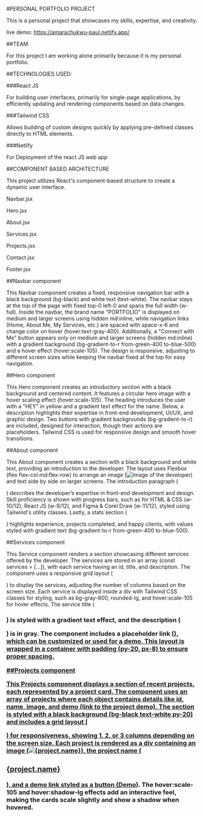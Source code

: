 #PERSONAL PORTFOLIO PROJECT

This is a personal project that showcases my skills, expertise, and creativity.

live demo: https://amarachukwu-paul.netlify.app/

##TEAM

For this project I am working alone primarily because it is my personal portfolio. 

##TECHNOLOGIES USED:

###React JS

For building user interfaces, primarily for single-page applications, by efficiently updating and rendering components based on data changes.

###Tailwind CSS

 Allows building of custom designs quickly by applying pre-defined classes directly to HTML elements.

###Netlify

For Deployment of the react JS web app

##COMPONENT BASED ARCHITECTURE

This project utilizes React's component-based structure to create a dynamic user interface.

Navbar.jsx

Hero.jsx

About.jsx

Services.jsx

Projects.jsx

Contact.jsx

Footer.jsx

##Navbar component

This Navbar component creates a fixed, responsive navigation bar with a black background (bg-black) and white text (text-white). The navbar stays at the top of the page with fixed top-0 left-0 and spans the full width (w-full). Inside the navbar, the brand name "PORTFOLIO" is displayed on medium and larger screens using hidden md:inline, while navigation links (Home, About Me, My Services, etc.) are spaced with space-x-6 and change color on hover (hover:text-gray-400). Additionally, a "Connect with Me" button appears only on medium and larger screens (hidden md:inline) with a gradient background (bg-gradient-to-r from-green-400 to-blue-500) and a hover effect (hover:scale-105). The design is responsive, adjusting to different screen sizes while keeping the navbar fixed at the top for easy navigation.

##Hero component

This Hero component creates an introductory section with a black background and centered content. It features a circular hero image with a hover scaling effect (hover:scale-105). The heading introduces the user with a "HEY" in yellow and a gradient text effect for the name. Below, a description highlights their expertise in front-end development, UI/UX, and graphic design. Two buttons with gradient backgrounds (bg-gradient-to-r) are included, designed for interaction, though their actions are placeholders. Tailwind CSS is used for responsive design and smooth hover transitions.

##About component

This About component creates a section with a black background and white text, providing an introduction to the developer. The layout uses Flexbox (flex flex-col md:flex-row) to arrange an image (<img src={AboutImage} alt="Image of the developer" className="w-72 h-80 rounded object-cover" />) and text side by side on larger screens. The introduction paragraph (<p className="text-lg mb-8">) describes the developer’s expertise in front-end development and design. Skill proficiency is shown with progress bars, such as for HTML & CSS (w-10/12), React JS (w-9/12), and Figma & Corel Draw (w-11/12), styled using Tailwind's utility classes. Lastly, a stats section (<div className="mt-12 flex justify-between text-center">) highlights experience, projects completed, and happy clients, with values styled with gradient text (bg-gradient-to-r from-green-400 to-blue-500).

##Services component

This Service component renders a section showcasing different services offered by the developer. The services are stored in an array (const services = [...]), with each service having an id, title, and description. The component uses a responsive grid layout (<div className="grid grid-cols-1 md:grid-cols-2 lg:grid-cols-3 gap-8">) to display the services, adjusting the number of columns based on the screen size. Each service is displayed inside a div with Tailwind CSS classes for styling, such as bg-gray-800, rounded-lg, and hover:scale-105 for hover effects. The service title (<h3 className="mt-2 text-2xl font-bold text-transparent bg-clip-text bg-gradient-to-r from-green-400 to-blue-500">) is styled with a gradient text effect, and the description (<p className="mt-2 text-gray-300">) is in gray. The component includes a placeholder link (<a href="#" className="mt-4 inline-block text-green-400 hover:text-blue-500">), which can be customized or used for a demo. This layout is wrapped in a container with padding (py-20, px-8) to ensure proper spacing.

##Projects component

This Projects component displays a section of recent projects, each represented by a project card. The component uses an array of projects where each object contains details like id, name, image, and demo (link to the project demo). The section is styled with a black background (bg-black text-white py-20) and includes a grid layout (<div className="grid grid-cols-1 md:grid-cols-2 lg:grid-cols-3 gap-8">) for responsiveness, showing 1, 2, or 3 columns depending on the screen size. Each project is rendered as a div containing an image (<img src={project.image} alt={project.name} className="rounded-lg mb-4 w-full h-48 object-cover" />), the project name (<h3 className="text-2xl font-bold mb-2">{project.name}</h3>), and a demo link styled as a button (<a href={project.demo} className="inline-block bg-gradient-to-r from-green-400 to-blue-500 text-white px-4 py-2 rounded-full" target="_blank" rel="noopener noreferrer">Demo</a>). The hover:scale-105 and hover:shadow-lg effects add an interactive feel, making the cards scale slightly and show a shadow when hovered.
